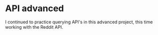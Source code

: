 # API advanced

I continued to practice querying API's in this advanced project, this time
working with the Reddit API.
